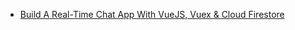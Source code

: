 - [Build A Real-Time Chat App With VueJS, Vuex & Cloud Firestore](https://vuejsdevelopers.com/2017/10/16/vue-js-firestore/)
